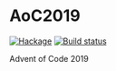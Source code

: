 # AoC2019

[![Hackage](https://img.shields.io/hackage/v/AoC2019.svg)](https://hackage.haskell.org/package/AoC2019)
[![Build status](https://secure.travis-ci.org/bangn/AoC2019.svg)](https://travis-ci.org/bangn/AoC2019)

Advent of Code 2019